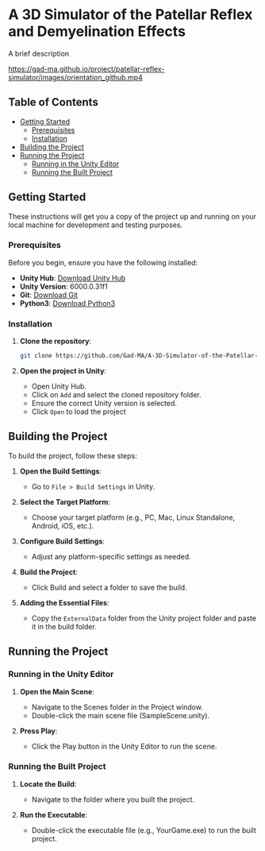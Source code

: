 # A 3D Simulator of the Patellar Reflex and Demyelination Effects

A brief description

https://gad-ma.github.io/project/patellar-reflex-simulator/images/orientation_github.mp4

## Table of Contents
- [Getting Started](#getting-started)
  - [Prerequisites](#prerequisites)
  - [Installation](#installation)
- [Building the Project](#building-the-project)
- [Running the Project](#running-the-project)
  - [Running in the Unity Editor](#running-in-the-unity-editor)
  - [Running the Built Project](#running-the-built-project)

## Getting Started

These instructions will get you a copy of the project up and running on your local machine for development and testing purposes.

### Prerequisites

Before you begin, ensure you have the following installed:

- **Unity Hub**: [Download Unity Hub](https://unity3d.com/get-unity/download)
- **Unity Version**: 6000.0.31f1
- **Git**: [Download Git](https://git-scm.com/)
- **Python3**: [Download Python3](https://www.python.org/downloads/)

### Installation

1. **Clone the repository**:
   ```bash
   git clone https://github.com/Gad-MA/A-3D-Simulator-of-the-Patellar-Reflex-and-Demyelination-Effects.git
   ```
   
2. **Open the project in Unity**:
   - Open Unity Hub.
   - Click on `Add` and select the cloned repository folder.
   - Ensure the correct Unity version is selected.
   - Click `Open` to load the project

## Building the Project

To build the project, follow these steps:

1. **Open the Build Settings**:
   - Go to `File > Build Settings` in Unity.
     
2. **Select the Target Platform**:
   - Choose your target platform (e.g., PC, Mac, Linux Standalone, Android, iOS, etc.).
     
3. **Configure Build Settings**:
   - Adjust any platform-specific settings as needed.
     
4. **Build the Project**:
   - Click Build and select a folder to save the build.
  
5. **Adding the Essential Files**:
   - Copy the `ExternalData` folder from the Unity project folder and paste it in the build folder.
  
## Running the Project

### Running in the Unity Editor

1. **Open the Main Scene**:
   - Navigate to the Scenes folder in the Project window.
   - Double-click the main scene file (SampleScene.unity).

2. **Press Play**:
   - Click the Play button in the Unity Editor to run the scene.

### Running the Built Project

1. **Locate the Build**:
   - Navigate to the folder where you built the project.

2. **Run the Executable**:
   - Double-click the executable file (e.g., YourGame.exe) to run the built project.
